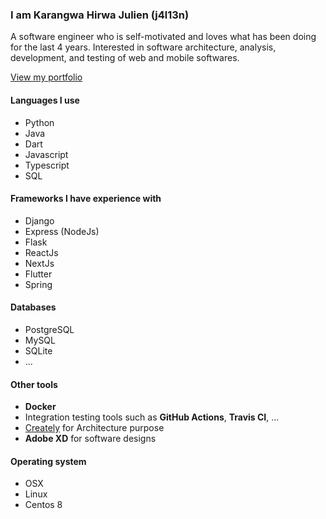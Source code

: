 ### I am Karangwa Hirwa Julien (j4l13n)

<!--
**j4l13n/j4l13n** is a ✨ _special_ ✨ repository because its `README.md` (this file) appears on your GitHub profile.

Here are some ideas to get you started:

- 🔭 I’m currently working on ...
- 🌱 I’m currently learning ...
- 👯 I’m looking to collaborate on ...
- 🤔 I’m looking for help with ...
- 💬 Ask me about ...
- 📫 How to reach me: ...
- 😄 Pronouns: ...
- ⚡ Fun fact: ...
-->


A software engineer who is self-motivated and loves what has been doing for the last 4 years. Interested in software architecture, analysis, development, and testing of web and mobile softwares. 

[View my portfolio](https://buildasoft.rw)


#### Languages I use

- Python
- Java
- Dart
- Javascript
- Typescript
- SQL

#### Frameworks I have experience with

- Django
- Express (NodeJs)
- Flask
- ReactJs
- NextJs
- Flutter
- Spring

#### Databases

- PostgreSQL
- MySQL
- SQLite
- ...


#### Other tools

- **Docker** 
- Integration testing tools such as **GitHub Actions**, **Travis CI**, ...
- [Creately](https://creately.com) for Architecture purpose
- **Adobe XD** for software designs


#### Operating system

- OSX
- Linux
- Centos 8
